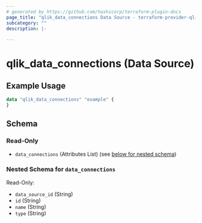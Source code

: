 ```yaml
---
# generated by https://github.com/hashicorp/terraform-plugin-docs
page_title: "qlik_data_connections Data Source - terraform-provider-qlik"
subcategory: ""
description: |-
  
---
```


# qlik_data_connections (Data Source)



## Example Usage

```terraform
data "qlik_data_connections" "example" {
}
```

<!-- schema generated by tfplugindocs -->
## Schema

### Read-Only

- `data_connections` (Attributes List) (see [below for nested schema](#nestedatt--data_connections))

<a id="nestedatt--data_connections"></a>
### Nested Schema for `data_connections`

Read-Only:

- `data_source_id` (String)
- `id` (String)
- `name` (String)
- `type` (String)
